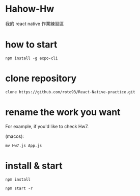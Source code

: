 # Hahow-Hw
我的 react native 作業練習區

# how to start
`npm install -g expo-cli`

# clone repository
`clone https://github.com/roto93/React-Native-practice.git`

# rename the work you want

For example, if you'd like to check Hw7.

(macos):

`mv Hw7.js App.js`

# install & start

`npm install`

`npm start -r`
